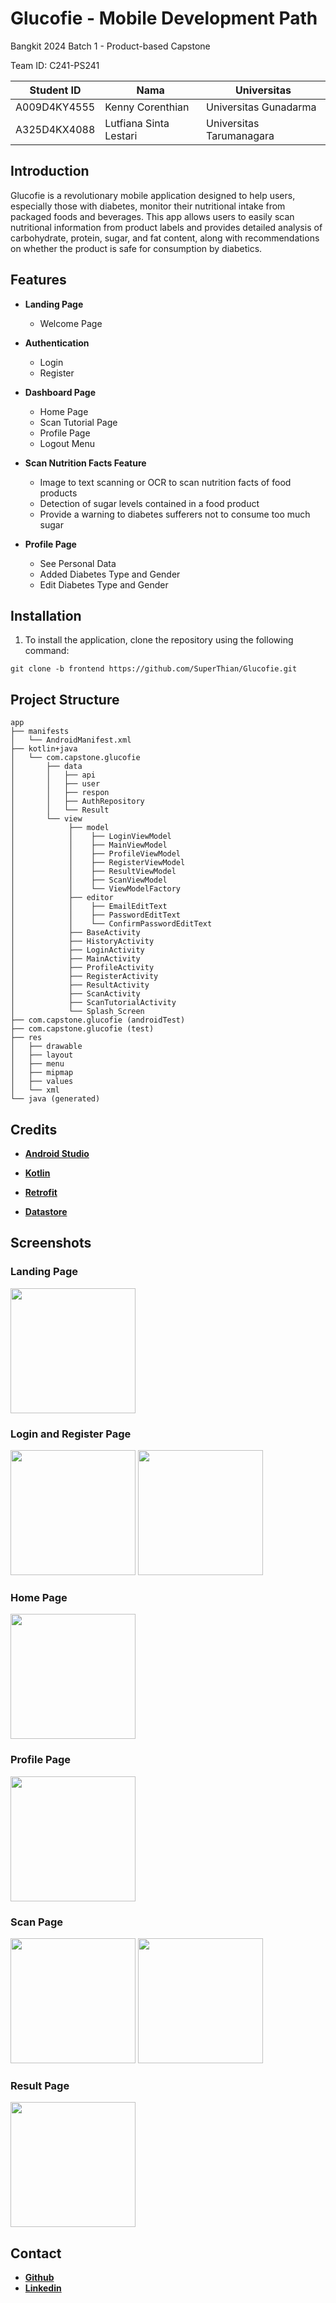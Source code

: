# Glucofie - Mobile Development Path
Bangkit 2024 Batch 1 - Product-based Capstone

Team ID: C241-PS241

| Student ID        | Nama            | Universitas           |
|-------------|-----------------|-----------------------|
| A009D4KY4555  | Kenny Corenthian  | Universitas Gunadarma  |
| A325D4KX4088  | Lutfiana Sinta Lestari | Universitas Tarumanagara  |

## Introduction
Glucofie is a revolutionary mobile application designed to help users, especially those with diabetes, monitor their nutritional intake from packaged foods and beverages. This app allows users to easily scan nutritional information from product labels and provides detailed analysis of carbohydrate, protein, sugar, and fat content, along with recommendations on whether the product is safe for consumption by diabetics.

## Features
- **Landing Page**
  - Welcome Page

- **Authentication**
  - Login
  - Register

- **Dashboard Page**
  - Home Page 
  - Scan Tutorial Page
  - Profile Page
  - Logout Menu

- **Scan Nutrition Facts Feature**
  - Image to text scanning or OCR to scan nutrition facts of food products
  - Detection of sugar levels contained in a food product
  - Provide a warning to diabetes sufferers not to consume too much sugar

- **Profile Page**
  - See Personal Data
  - Added Diabetes Type and Gender
  - Edit Diabetes Type and Gender
 
## Installation
1. To install the application, clone the repository using the following command: 
```
git clone -b frontend https://github.com/SuperThian/Glucofie.git
```

## Project Structure
```
app
├── manifests
│   └── AndroidManifest.xml
├── kotlin+java
│   └── com.capstone.glucofie
│       ├── data
│       │   ├── api
│       │   ├── user
│       │   ├── respon
│       │   ├── AuthRepository
│       │   └── Result
│       └── view
│            ├── model
│            │    ├── LoginViewModel
│            │    ├── MainViewModel
│            │    ├── ProfileViewModel
│            │    ├── RegisterViewModel
│            │    ├── ResultViewModel
│            │    ├── ScanViewModel
│            │    └── ViewModelFactory
│            ├── editor
│            │    ├── EmailEditText
│            │    ├── PasswordEditText
│            │    └── ConfirmPasswordEditText
│            ├── BaseActivity
│            ├── HistoryActivity
│            ├── LoginActivity
│            ├── MainActivity
│            ├── ProfileActivity
│            ├── RegisterActivity
│            ├── ResultActivity
│            ├── ScanActivity
│            ├── ScanTutorialActivity
│            └── Splash_Screen
├── com.capstone.glucofie (androidTest)
├── com.capstone.glucofie (test)
├── res
│   ├── drawable
│   ├── layout
│   ├── menu
│   ├── mipmap
│   ├── values
│   └── xml
└── java (generated)
```

## Credits
- **[Android Studio](https://developer.android.com/studio)**
  
- **[Kotlin](https://kotlinlang.org/)**

- **[Retrofit](https://square.github.io/retrofit/)**

- **[Datastore](https://cloud.google.com/datastore)**


## Screenshots

### Landing Page
<div align="left"> 
<img src="https://github.com/SuperThian/Glucofie/assets/144090280/cdc09201-8076-44bf-b30d-3df3433c2973" width="200">
</div>

### Login and Register Page
<div align="left"> 
<img src="https://github.com/SuperThian/Glucofie/assets/144090280/1e47784a-c264-4efa-a1d6-1c5c4afcadb2" width="200">
<img src="https://github.com/SuperThian/Glucofie/assets/144090280/5cfc3367-90d5-459e-b585-3a1695a00e1d" width="200">
</div>

### Home Page
<div align="left"> 
<img src="https://github.com/SuperThian/Glucofie/assets/144090280/1fb2433e-4faa-4c6f-8a45-a037aaf4a4e0" width="200">
</div>

### Profile Page
<div align="left"> 
<img src="https://github.com/SuperThian/Glucofie/assets/144090280/3446c133-074d-4b8f-a324-bd4330fe13f1" width="200">
</div>

### Scan Page
<div align="left"> 
<img src="https://github.com/SuperThian/Glucofie/assets/144090280/6ddbb059-db51-41b5-8907-db05c33ca11a" width="200">
<img src="https://github.com/SuperThian/Glucofie/assets/144090280/ca4d9f0f-4f91-4f4a-8e94-b36a41f044e0" width="200">
</div>

### Result Page
<div align="left"> 
<img src="https://github.com/SuperThian/Glucofie/assets/144090280/017e18b2-5882-4d1c-914d-d2eb17f3a44c" width="200">
</div>

## Contact
- **[Github](https://github.com/SuperThian)**
- **[Linkedin](https://www.linkedin.com/in/kenny-corenthian-29a2822ba/)**
